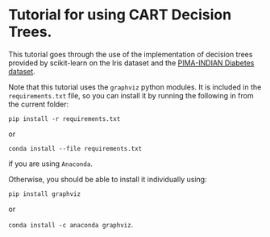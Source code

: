 # Tutorial for using CART Decision Trees.

This tutorial goes through the use of the implementation of decision trees provided by scikit-learn on the Iris dataset and the [PIMA-INDIAN Diabetes dataset](https://www.kaggle.com/uciml/pima-indians-diabetes-database/data).

Note that this tutorial uses the `graphviz` python modules. It is included in the `requirements.txt` file, so you can install it by running the following in from the current folder:

```pip install -r requirements.txt```

or 

```conda install --file requirements.txt``` 

if you are using `Anaconda`.

Otherwise, you should be able to install it individually using:

```pip install graphviz```

or 

```conda install -c anaconda graphviz```.
